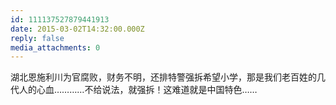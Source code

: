 ```yaml
---
id: 111137527879441913
date: 2015-03-02T14:32:00.000Z
reply: false
media_attachments: 0
---
```


湖北恩施利川为官腐败，财务不明，还排特警强拆希望小学，那是我们老百姓的几代人的心血…………不给说法，就强拆！这难道就是中国特色…… ​​​​

